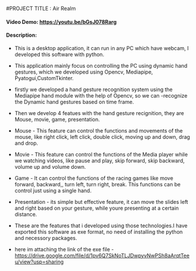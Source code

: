 #PROJECT TITLE : Air Realm
#### Video Demo: https://youtu.be/bGsJ078Rarg
#### Description: 
* This is a desktop application, it can run in any PC which have webcam, I developed this software with python.
* This application mainly focus on controlling the PC using dynamic hand gestures, which we developed using Opencv, Mediapipe, Pyatogui,CustomTkinter.
* firstly we developed a hand gesture recognition system using the Mediapipe hand module with the help of Opencv, so we can -recognize the Dynamic hand gestures based on time frame.
* Then we develop 4 featues with the hand gesture recignition, they are Mouse, movie, game, presentation.
* Mouse - This feature can control the functions and movements of the mouse, like right click, left click, double click, moving up and down, drag and drop.
* Movie - This feature can control the functions of the Media player while we watching videos, like pause and play, skip forward, skip backward, volume up and volume down.
* Game - It can control the functions of the racing games like move forward, backward,, turn left, turn right, break. This functions can be control just using a single hand.
* Presentation - its simple but effective feature, it can move the slides left and right based on your gesture,  while youre presenting at a certain distance.
* These are the features that i developed using those technologies.I have exported this software as  exe format, no need of installing the python and necessory packages.

* here im attaching the link of the exe file - https://drive.google.com/file/d/1pv6Q7SkNoTLJDwpyvNwPSh8aArqtTeeu/view?usp=sharing
